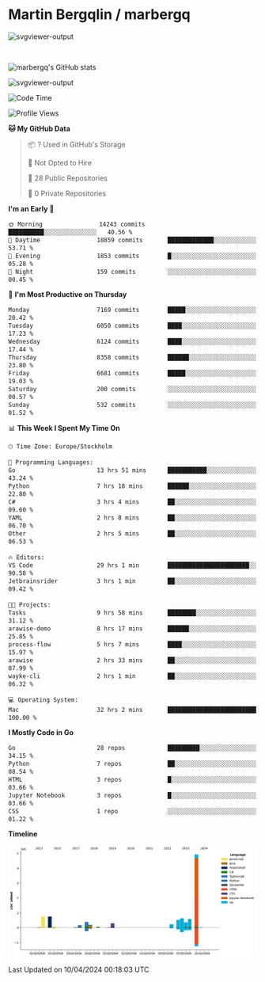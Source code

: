 # Martin Bergqlin / marbergq

![svgviewer-output](https://user-images.githubusercontent.com/2405410/206014777-22d41ecb-c24f-421d-b7d9-bba2cb5bb0de.svg)

<br>

<!--- [![Martin's Week](https://github-readme-stats.vercel.app/api/wakatime?username=marbergq&theme=dark)](https://github.com/anuraghazra/github-readme-stats) -->

![marbergq's GitHub stats](https://github-readme-stats.vercel.app/api?username=marbergq&count_private=true&show_icons=true)

![svgviewer-output](https://wakatime.com/badge/user/3f0a2069-6683-4e19-9a4a-7d21ea815067.svg)

<!--START_SECTION:waka-->
![Code Time](http://img.shields.io/badge/Code%20Time-3%2C917%20hrs%2038%20mins-blue)

![Profile Views](http://img.shields.io/badge/Profile%20Views-0-blue)

**🐱 My GitHub Data** 

> 📦 ? Used in GitHub's Storage 
 > 
> 🚫 Not Opted to Hire
 > 
> 📜 28 Public Repositories 
 > 
> 🔑 0 Private Repositories 
 > 
**I'm an Early 🐤** 

```text
🌞 Morning                14243 commits       ██████████░░░░░░░░░░░░░░░   40.56 % 
🌆 Daytime                18859 commits       █████████████░░░░░░░░░░░░   53.71 % 
🌃 Evening                1853 commits        █░░░░░░░░░░░░░░░░░░░░░░░░   05.28 % 
🌙 Night                  159 commits         ░░░░░░░░░░░░░░░░░░░░░░░░░   00.45 % 
```
📅 **I'm Most Productive on Thursday** 

```text
Monday                   7169 commits        █████░░░░░░░░░░░░░░░░░░░░   20.42 % 
Tuesday                  6050 commits        ████░░░░░░░░░░░░░░░░░░░░░   17.23 % 
Wednesday                6124 commits        ████░░░░░░░░░░░░░░░░░░░░░   17.44 % 
Thursday                 8358 commits        ██████░░░░░░░░░░░░░░░░░░░   23.80 % 
Friday                   6681 commits        █████░░░░░░░░░░░░░░░░░░░░   19.03 % 
Saturday                 200 commits         ░░░░░░░░░░░░░░░░░░░░░░░░░   00.57 % 
Sunday                   532 commits         ░░░░░░░░░░░░░░░░░░░░░░░░░   01.52 % 
```


📊 **This Week I Spent My Time On** 

```text
🕑︎ Time Zone: Europe/Stockholm

💬 Programming Languages: 
Go                       13 hrs 51 mins      ███████████░░░░░░░░░░░░░░   43.24 % 
Python                   7 hrs 18 mins       ██████░░░░░░░░░░░░░░░░░░░   22.80 % 
C#                       3 hrs 4 mins        ██░░░░░░░░░░░░░░░░░░░░░░░   09.60 % 
YAML                     2 hrs 8 mins        ██░░░░░░░░░░░░░░░░░░░░░░░   06.70 % 
Other                    2 hrs 5 mins        ██░░░░░░░░░░░░░░░░░░░░░░░   06.53 % 

🔥 Editors: 
VS Code                  29 hrs 1 min        ███████████████████████░░   90.58 % 
Jetbrainsrider           3 hrs 1 min         ██░░░░░░░░░░░░░░░░░░░░░░░   09.42 % 

🐱‍💻 Projects: 
Tasks                    9 hrs 58 mins       ████████░░░░░░░░░░░░░░░░░   31.12 % 
arawise-demo             8 hrs 17 mins       ██████░░░░░░░░░░░░░░░░░░░   25.85 % 
process-flow             5 hrs 7 mins        ████░░░░░░░░░░░░░░░░░░░░░   15.97 % 
arawise                  2 hrs 33 mins       ██░░░░░░░░░░░░░░░░░░░░░░░   07.99 % 
wayke-cli                2 hrs 1 min         ██░░░░░░░░░░░░░░░░░░░░░░░   06.32 % 

💻 Operating System: 
Mac                      32 hrs 2 mins       █████████████████████████   100.00 % 
```

**I Mostly Code in Go** 

```text
Go                       28 repos            █████████░░░░░░░░░░░░░░░░   34.15 % 
Python                   7 repos             ██░░░░░░░░░░░░░░░░░░░░░░░   08.54 % 
HTML                     3 repos             █░░░░░░░░░░░░░░░░░░░░░░░░   03.66 % 
Jupyter Notebook         3 repos             █░░░░░░░░░░░░░░░░░░░░░░░░   03.66 % 
CSS                      1 repo              ░░░░░░░░░░░░░░░░░░░░░░░░░   01.22 % 
```



**Timeline**

![Lines of Code chart](https://raw.githubusercontent.com/marbergq/marbergq/main/assets/bar_graph.png)


 Last Updated on 10/04/2024 00:18:03 UTC
<!--END_SECTION:waka-->
